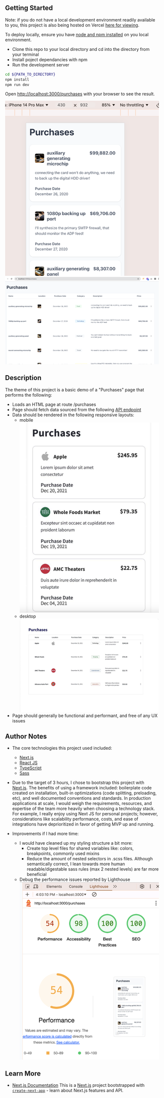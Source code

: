 ## Getting Started

Note: if you do not have a local development environment readily available to you, this project is also being hosted on Vercel [here for viewing](https://idmeproject-2af6dpfm3-addy5s-projects.vercel.app/purchases).

To deploy locally, ensure you have [node and npm installed](https://docs.npmjs.com/downloading-and-installing-node-js-and-npm) on you local environment.

- Clone this repo to your local directory and cd into the directory from your terminal
- Install poject dependancies with npm
- Run the development server

```bash
cd ${PATH_TO_DIRECTORY}
npm install
npm run dev
```

Open [http://localhost:3000/purchases](http://localhost:3000/purchases) with your browser to see the result.

![Mobile View](./actual-mobile.png)
![Desktop View](./actual-desktop.png)


## Description
The theme of this project is a basic demo of a "Purchases" page that performs the following:
- Loads an HTML page at route /purchases
- Page should fetch data sourced from the following [API endpoint](https://storage.googleapis.com/marketplace-prod-7728-shop-cdn-e5e2/interview/data.json)
- Data should be rendered in the following responsive layouts:
    - mobile
    ![Mobile Design](./design-mobile.png)
    - desktop
    ![Desktop Design](./design-desktop.png)
- Page should generally be functional and performant, and free of any UX issues


## Author Notes

- The core technologies this project used included:
    - [Next.js](https://nextjs.org)
    - [React JS](https://react.dev/)
    - [TypeScript](https://www.typescriptlang.org/)
    - [Sass](https://sass-lang.com/documentation/)

- Due to the target of 3 hours, I chose to bootstrap this project with [Next.js](https://nextjs.org). The benefits of using a framework included: boilerplate code created on installation, built-in optimizations (code splitting, preloading, etc), and well documented conventions and standards. In production applications at scale, I would weigh the requirements, resources, and expertise of the team more heavily when choosing a technology stack. For example, I really enjoy using Next JS for personal projects; however, considerations like scalability performance, costs, and ease of integrations have deprioritized in favor of getting MVP up and running.

- Improvements if I had more time:
    - I would have cleaned up my styling structure a bit more:
        - Create top level files for shared variables like: colors, breakpoints, commonly used mixins
        - Reduce the amount of nested selectors in .scss files. Although semantically correct, I lean towards more human readable/digestable sass rules (max 2 nested levels) are far more beneficial
    - Debug the performance issues reported by Lighthouse
      ![Lighthouse report](./lighthouse.png)

## Learn More

- [Next.js Documentation](https://nextjs.org/docs)
This is a [Next.js](https://nextjs.org) project bootstrapped with [`create-next-app`](https://nextjs.org/docs/app/api-reference/cli/create-next-app) - learn about Next.js features and API.
